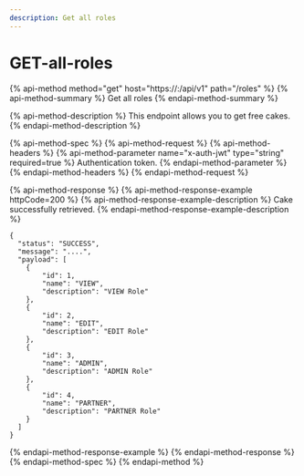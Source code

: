 ```yaml
---
description: Get all roles
---
```


# GET-all-roles

{% api-method method="get" host="https://<host>:<port>/api/v1" path="/roles" %}
{% api-method-summary %}
Get all roles
{% endapi-method-summary %}

{% api-method-description %}
This endpoint allows you to get free cakes.
{% endapi-method-description %}

{% api-method-spec %}
{% api-method-request %}
{% api-method-headers %}
{% api-method-parameter name="x-auth-jwt" type="string" required=true %}
Authentication token.
{% endapi-method-parameter %}
{% endapi-method-headers %}
{% endapi-method-request %}

{% api-method-response %}
{% api-method-response-example httpCode=200 %}
{% api-method-response-example-description %}
Cake successfully retrieved.
{% endapi-method-response-example-description %}

```
{
  "status": "SUCCESS",
  "message": "....",
  "payload": [
    {
        "id": 1,
        "name": "VIEW",
        "description": "VIEW Role"
    },
    {
        "id": 2,
        "name": "EDIT",
        "description": "EDIT Role"
    },
    {
        "id": 3,
        "name": "ADMIN",
        "description": "ADMIN Role"
    },
    {
        "id": 4,
        "name": "PARTNER",
        "description": "PARTNER Role"
    }
  ]
}
```
{% endapi-method-response-example %}
{% endapi-method-response %}
{% endapi-method-spec %}
{% endapi-method %}




